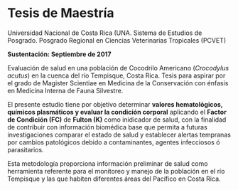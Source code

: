 # Tesis de Maestría
Universidad Nacional de Costa Rica (UNA. Sistema de Estudios de Posgrado. Posgrado Regional en Ciencias Veterinarias Tropicales (PCVET)    

**Sustentación: Septiembre de 2017**   

Evaluación de salud en una población de Cocodrilo Americano (*Crocodylus acutus*) en la cuenca del río Tempisque, Costa Rica. 
Tesis para aspirar por el grado de Magister Scientiae en Medicina de la Conservación con énfasis en Medicina Interna de Fauna Silvestre. 

El presente estudio tiene por objetivo determinar **valores hematológicos, químicos plasmáticos y evaluar la condición corporal** aplicando el **Factor de Condición (FC)** de **Fulton (K)** como inidicador de salud, con la finalidad de contribuir con información biomédica base que permita a futuras investigaciones comparar el estado de salud y establecer alertas tempranas por cambios patológicos
debido a contaminantes, agentes infecciosos ó parasitarios.  

Esta metodología proporciona información preliminar de salud como herramienta referente para el monitoreo y manejo de la población en el río Tempisque y las que habiten diferentes áreas del Pacífico en Costa Rica.
